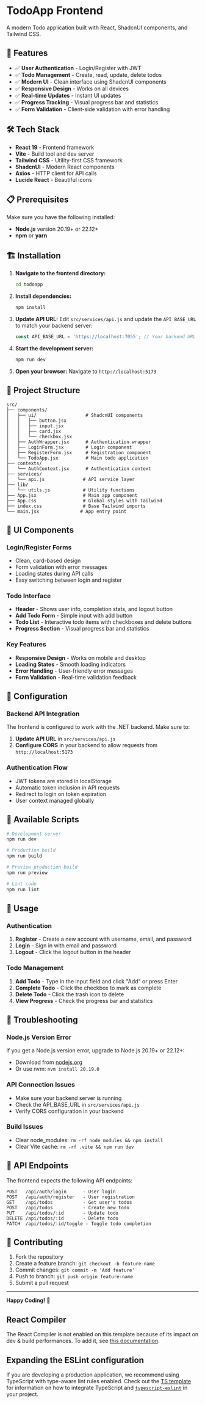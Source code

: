 # TodoApp Frontend

A modern Todo application built with React, ShadcnUI components, and Tailwind CSS.

## 🚀 Features

- ✅ **User Authentication** - Login/Register with JWT
- ✅ **Todo Management** - Create, read, update, delete todos
- ✅ **Modern UI** - Clean interface using ShadcnUI components
- ✅ **Responsive Design** - Works on all devices
- ✅ **Real-time Updates** - Instant UI updates
- ✅ **Progress Tracking** - Visual progress bar and statistics
- ✅ **Form Validation** - Client-side validation with error handling

## 🛠️ Tech Stack

- **React 19** - Frontend framework
- **Vite** - Build tool and dev server
- **Tailwind CSS** - Utility-first CSS framework
- **ShadcnUI** - Modern React components
- **Axios** - HTTP client for API calls
- **Lucide React** - Beautiful icons

## 📋 Prerequisites

Make sure you have the following installed:

- **Node.js** version 20.19+ or 22.12+
- **npm** or **yarn**

## 🏗️ Installation

1. **Navigate to the frontend directory:**
   ```bash
   cd todoapp
   ```

2. **Install dependencies:**
   ```bash
   npm install
   ```

3. **Update API URL:**
   Edit `src/services/api.js` and update the `API_BASE_URL` to match your backend server:
   ```javascript
   const API_BASE_URL = 'https://localhost:7055'; // Your backend URL
   ```

4. **Start the development server:**
   ```bash
   npm run dev
   ```

5. **Open your browser:**
   Navigate to `http://localhost:5173`

## 📁 Project Structure

```
src/
├── components/
│   ├── ui/                  # ShadcnUI components
│   │   ├── button.jsx
│   │   ├── input.jsx
│   │   ├── card.jsx
│   │   └── checkbox.jsx
│   ├── AuthWrapper.jsx      # Authentication wrapper
│   ├── LoginForm.jsx        # Login component
│   ├── RegisterForm.jsx     # Registration component
│   └── TodoApp.jsx          # Main todo application
├── contexts/
│   └── AuthContext.jsx      # Authentication context
├── services/
│   └── api.js              # API service layer
├── lib/
│   └── utils.js            # Utility functions
├── App.jsx                 # Main app component
├── App.css                 # Global styles with Tailwind
├── index.css               # Base Tailwind imports
└── main.jsx               # App entry point
```

## 🎨 UI Components

### Login/Register Forms
- Clean, card-based design
- Form validation with error messages
- Loading states during API calls
- Easy switching between login and register

### Todo Interface
- **Header** - Shows user info, completion stats, and logout button
- **Add Todo Form** - Simple input with add button
- **Todo List** - Interactive todo items with checkboxes and delete buttons
- **Progress Section** - Visual progress bar and statistics

### Key Features
- **Responsive Design** - Works on mobile and desktop
- **Loading States** - Smooth loading indicators
- **Error Handling** - User-friendly error messages
- **Form Validation** - Real-time validation feedback

## 🔧 Configuration

### Backend API Integration
The frontend is configured to work with the .NET backend. Make sure to:

1. **Update API URL** in `src/services/api.js`
2. **Configure CORS** in your backend to allow requests from `http://localhost:5173`

### Authentication Flow
- JWT tokens are stored in localStorage
- Automatic token inclusion in API requests
- Redirect to login on token expiration
- User context managed globally

## 🧪 Available Scripts

```bash
# Development server
npm run dev

# Production build
npm run build

# Preview production build
npm run preview

# Lint code
npm run lint
```

## 🎯 Usage

### Authentication
1. **Register** - Create a new account with username, email, and password
2. **Login** - Sign in with email and password
3. **Logout** - Click the logout button in the header

### Todo Management
1. **Add Todo** - Type in the input field and click "Add" or press Enter
2. **Complete Todo** - Click the checkbox to mark as complete
3. **Delete Todo** - Click the trash icon to delete
4. **View Progress** - Check the progress bar and statistics

## 🚨 Troubleshooting

### Node.js Version Error
If you get a Node.js version error, upgrade to Node.js 20.19+ or 22.12+:
- Download from [nodejs.org](https://nodejs.org/)
- Or use nvm: `nvm install 20.19.0`

### API Connection Issues
- Make sure your backend server is running
- Check the API_BASE_URL in `src/services/api.js`
- Verify CORS configuration in your backend

### Build Issues
- Clear node_modules: `rm -rf node_modules && npm install`
- Clear Vite cache: `rm -rf .vite && npm run dev`

## 📝 API Endpoints

The frontend expects the following API endpoints:

```
POST   /api/auth/login      - User login
POST   /api/auth/register   - User registration
GET    /api/todos           - Get user's todos
POST   /api/todos           - Create new todo
PUT    /api/todos/:id       - Update todo
DELETE /api/todos/:id       - Delete todo
PATCH  /api/todos/:id/toggle - Toggle todo completion
```

## 🤝 Contributing

1. Fork the repository
2. Create a feature branch: `git checkout -b feature-name`
3. Commit changes: `git commit -m 'Add feature'`
4. Push to branch: `git push origin feature-name`
5. Submit a pull request

---

**Happy Coding!** 🎉

## React Compiler

The React Compiler is not enabled on this template because of its impact on dev & build performances. To add it, see [this documentation](https://react.dev/learn/react-compiler/installation).

## Expanding the ESLint configuration

If you are developing a production application, we recommend using TypeScript with type-aware lint rules enabled. Check out the [TS template](https://github.com/vitejs/vite/tree/main/packages/create-vite/template-react-ts) for information on how to integrate TypeScript and [`typescript-eslint`](https://typescript-eslint.io) in your project.
